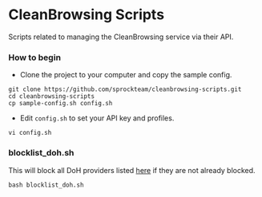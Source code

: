 # CleanBrowsing Scripts
Scripts related to managing the CleanBrowsing service via their API.

### How to begin
- Clone the project to your computer and copy the sample config.
```console
git clone https://github.com/sprockteam/cleanbrowsing-scripts.git
cd cleanbrowsing-scripts
cp sample-config.sh config.sh
```
- Edit `config.sh` to set your API key and profiles.
```
vi config.sh
```

### blocklist_doh.sh
This will block all DoH providers listed [here](https://raw.githubusercontent.com/wiki/curl/curl/DNS-over-HTTPS.md) if they are not already blocked.
```
bash blocklist_doh.sh
```